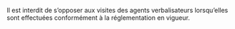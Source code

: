 Il est interdit de s’opposer aux visites des agents verbalisateurs lorsqu’elles sont effectuées conformément à la réglementation en vigueur.